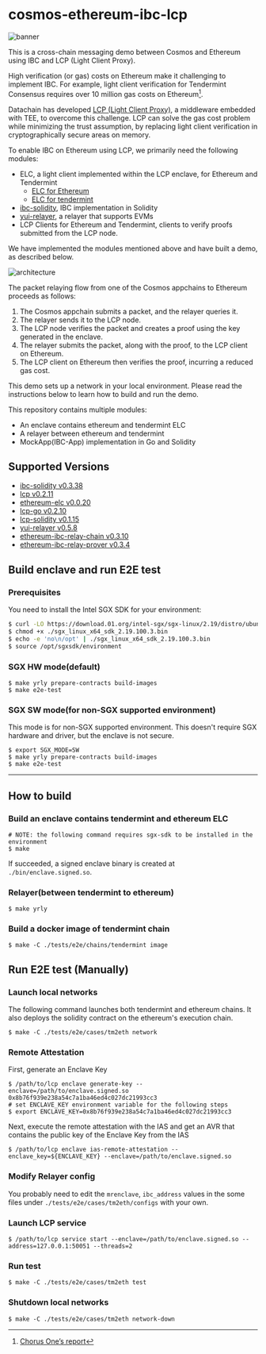 # cosmos-ethereum-ibc-lcp

![banner](./docs/images/banner.png)

This is a cross-chain messaging demo between Cosmos and Ethereum using IBC and LCP (Light Client Proxy).

High verification (or gas) costs on Ethereum make it challenging to implement IBC.
For example, light client verification for Tendermint Consensus requires over 10 million gas costs on Ethereum[^1].

Datachain has developed [LCP (Light Client Proxy)](https://github.com/datachainlab/lcp), a middleware embedded with TEE, to overcome this challenge.
LCP can solve the gas cost problem while minimizing the trust assumption,
by replacing light client verification in cryptographically secure areas on memory.

To enable IBC on Ethereum using LCP, we primarily need the following modules:
- ELC, a light client implemented within the LCP enclave, for Ethereum and Tendermint
    - [ELC for Ethereum](https://github.com/datachainlab/ethereum-elc)
    - [ELC for tendermint](https://github.com/datachainlab/lcp/tree/main/modules/tendermint-lc)
- [ibc-solidity](https://github.com/hyperledger-labs/yui-ibc-solidity), IBC implementation in Solidity
- [yui-relayer](https://github.com/datachainlab/yui-relayer), a relayer that supports EVMs
- LCP Clients for Ethereum and Tendermint, clients to verify proofs submitted from the LCP node.

We have implemented the modules mentioned above and have built a demo, as described below.

![architecture](./docs/images/architecture.png)

The packet relaying flow from one of the Cosmos appchains to Ethereum proceeds as follows:
1. The Cosmos appchain submits a packet, and the relayer queries it.
2. The relayer sends it to the LCP node.
3. The LCP node verifies the packet and creates a proof using the key generated in the enclave.
4. The relayer submits the packet, along with the proof, to the LCP client on Ethereum.
5. The LCP client on Ethereum then verifies the proof, incurring a reduced gas cost.

This demo sets up a network in your local environment.
Please read the instructions below to learn how to build and run the demo.

This repository contains multiple modules:
- An enclave contains ethereum and tendermint ELC
- A relayer between ethereum and tendermint
- MockApp(IBC-App) implementation in Go and Solidity

[^1]: [Chorus One’s report](https://github.com/ChorusOne/tendermint-sol)

## Supported Versions

- [ibc-solidity v0.3.38](https://github.com/hyperledger-labs/yui-ibc-solidity/releases/tag/v0.3.38)
- [lcp v0.2.11](https://github.com/datachainlab/lcp/releases/tag/v0.2.11)
- [ethereum-elc v0.0.20](https://github.com/datachainlab/ethereum-elc/releases/tag/v0.0.20)
- [lcp-go v0.2.10](https://github.com/datachainlab/lcp-go/releases/tag/v0.2.10)
- [lcp-solidity v0.1.15](https://github.com/datachainlab/lcp-solidity/releases/tag/v0.1.15)
- [yui-relayer v0.5.8](https://github.com/hyperledger-labs/yui-relayer/releases/tag/v0.5.8)
- [ethereum-ibc-relay-chain v0.3.10](https://github.com/datachainlab/ethereum-ibc-relay-chain/releases/tag/v0.3.10)
- [ethereum-ibc-relay-prover v0.3.4](https://github.com/datachainlab/ethereum-ibc-relay-prover/releases/tag/v0.3.4)

## Build enclave and run E2E test

### Prerequisites

You need to install the Intel SGX SDK for your environment:
```bash
$ curl -LO https://download.01.org/intel-sgx/sgx-linux/2.19/distro/ubuntu22.04-server/sgx_linux_x64_sdk_2.19.100.3.bin
$ chmod +x ./sgx_linux_x64_sdk_2.19.100.3.bin
$ echo -e 'no\n/opt' | ./sgx_linux_x64_sdk_2.19.100.3.bin
$ source /opt/sgxsdk/environment
```

### SGX HW mode(default)

```
$ make yrly prepare-contracts build-images
$ make e2e-test
```

### SGX SW mode(for non-SGX supported environment)

This mode is for non-SGX supported environment. This doesn't require SGX hardware and driver, but the enclave is not secure.

```
$ export SGX_MODE=SW
$ make yrly prepare-contracts build-images
$ make e2e-test
```

------------

## How to build

### Build an enclave contains tendermint and ethereum ELC

```
# NOTE: the following command requires sgx-sdk to be installed in the environment
$ make
```

If succeeded, a signed enclave binary is created at `./bin/enclave.signed.so`.

### Relayer(between tendermint to ethereum)

```
$ make yrly
```

### Build a docker image of tendermint chain

```
$ make -C ./tests/e2e/chains/tendermint image
```

## Run E2E test (Manually)

### Launch local networks

The following command launches both tendermint and ethereum chains. It also deploys the solidity contract on the ethereum's execution chain.

```
$ make -C ./tests/e2e/cases/tm2eth network
```

### Remote Attestation

First, generate an Enclave Key

```
$ /path/to/lcp enclave generate-key --enclave=/path/to/enclave.signed.so
0x8b76f939e238a54c7a1ba46ed4c027dc21993cc3
# set ENCLAVE_KEY environment variable for the following steps
$ export ENCLAVE_KEY=0x8b76f939e238a54c7a1ba46ed4c027dc21993cc3
```

Next, execute the remote attestation with the IAS and get an AVR that contains the public key of the Enclave Key from the IAS

```
$ /path/to/lcp enclave ias-remote-attestation --enclave_key=${ENCLAVE_KEY} --enclave=/path/to/enclave.signed.so
```

### Modify Relayer config

You probably need to edit the `mrenclave`, `ibc_address` values in the some files under `./tests/e2e/cases/tm2eth/configs` with your own.

### Launch LCP service

```
$ /path/to/lcp service start --enclave=/path/to/enclave.signed.so --address=127.0.0.1:50051 --threads=2
```

### Run test

```
$ make -C ./tests/e2e/cases/tm2eth test
```

### Shutdown local networks

```
$ make -C ./tests/e2e/cases/tm2eth network-down
```
